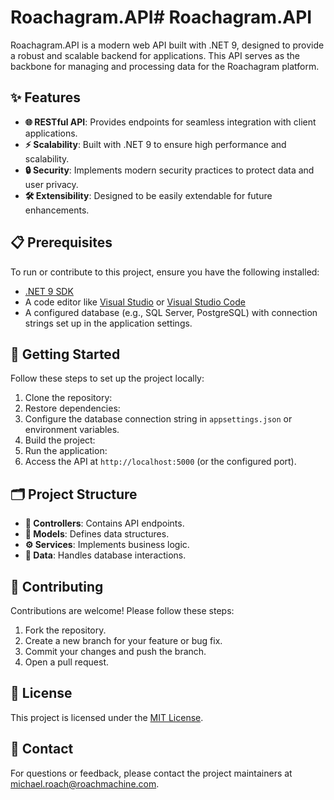 ﻿# Roachagram.API# Roachagram.API

Roachagram.API is a modern web API built with .NET 9, designed to provide a robust and scalable backend for applications. This API serves as the backbone for managing and processing data for the Roachagram platform.

## ✨ Features

- **🌐 RESTful API**: Provides endpoints for seamless integration with client applications.
- **⚡ Scalability**: Built with .NET 9 to ensure high performance and scalability.
- **🔒 Security**: Implements modern security practices to protect data and user privacy.
- **🛠️ Extensibility**: Designed to be easily extendable for future enhancements.

## 📋 Prerequisites

To run or contribute to this project, ensure you have the following installed:

- [.NET 9 SDK](https://dotnet.microsoft.com/download/dotnet/9.0)
- A code editor like [Visual Studio](https://visualstudio.microsoft.com/) or [Visual Studio Code](https://code.visualstudio.com/)
- A configured database (e.g., SQL Server, PostgreSQL) with connection strings set up in the application settings.

## 🚀 Getting Started

Follow these steps to set up the project locally:

1. Clone the repository:
2. Restore dependencies:
3. Configure the database connection string in `appsettings.json` or environment variables.
4. Build the project:
5. Run the application:
6. Access the API at `http://localhost:5000` (or the configured port).

## 🗂️ Project Structure

- **📂 Controllers**: Contains API endpoints.
- **📄 Models**: Defines data structures.
- **⚙️ Services**: Implements business logic.
- **💾 Data**: Handles database interactions.

## 🤝 Contributing

Contributions are welcome! Please follow these steps:

1. Fork the repository.
2. Create a new branch for your feature or bug fix.
3. Commit your changes and push the branch.
4. Open a pull request.

## 📜 License

This project is licensed under the [MIT License](LICENSE).

## 📧 Contact

For questions or feedback, please contact the project maintainers at [michael.roach@roachmachine.com](mailto:michael.roach@roachmachine.com).
